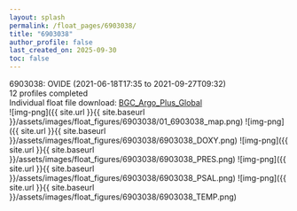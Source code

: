 ```yaml
---
layout: splash
permalink: /float_pages/6903038/
title: "6903038"
author_profile: false
last_created_on: 2025-09-30
toc: false
---
```

 
6903038: OVIDE (2021-06-18T17:35 to 2021-09-27T09:32)\
12 profiles completed\
Individual float file download: [BGC_Argo_Plus_Global](https://ftp.soest.hawaii.edu/bgc_argo_plus/Individual_Floats/outliers_removed/6903038_Sprof_processed.nc)\
![img-png]({{ site.url }}{{ site.baseurl }}/assets/images/float_figures/6903038/01_6903038_map.png)
![img-png]({{ site.url }}{{ site.baseurl }}/assets/images/float_figures/6903038/6903038_DOXY.png)
![img-png]({{ site.url }}{{ site.baseurl }}/assets/images/float_figures/6903038/6903038_PRES.png)
![img-png]({{ site.url }}{{ site.baseurl }}/assets/images/float_figures/6903038/6903038_PSAL.png)
![img-png]({{ site.url }}{{ site.baseurl }}/assets/images/float_figures/6903038/6903038_TEMP.png)
